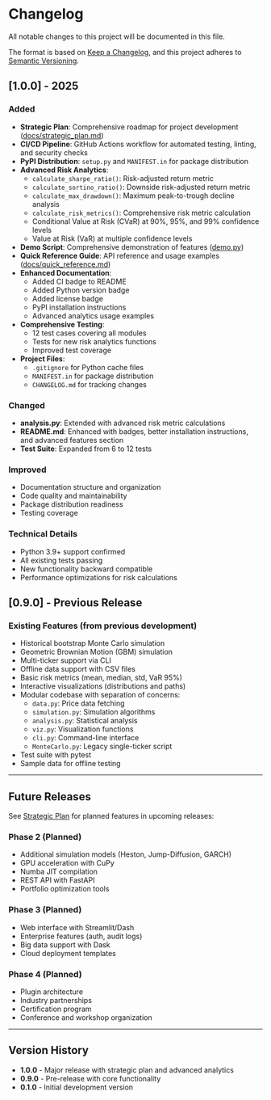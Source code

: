 # Changelog

All notable changes to this project will be documented in this file.

The format is based on [Keep a Changelog](https://keepachangelog.com/en/1.0.0/),
and this project adheres to [Semantic Versioning](https://semver.org/spec/v2.0.0.html).

## [1.0.0] - 2025

### Added
- **Strategic Plan**: Comprehensive roadmap for project development ([docs/strategic_plan.md](docs/strategic_plan.md))
- **CI/CD Pipeline**: GitHub Actions workflow for automated testing, linting, and security checks
- **PyPI Distribution**: `setup.py` and `MANIFEST.in` for package distribution
- **Advanced Risk Analytics**:
  - `calculate_sharpe_ratio()`: Risk-adjusted return metric
  - `calculate_sortino_ratio()`: Downside risk-adjusted return metric
  - `calculate_max_drawdown()`: Maximum peak-to-trough decline analysis
  - `calculate_risk_metrics()`: Comprehensive risk metric calculation
  - Conditional Value at Risk (CVaR) at 90%, 95%, and 99% confidence levels
  - Value at Risk (VaR) at multiple confidence levels
- **Demo Script**: Comprehensive demonstration of features ([demo.py](demo.py))
- **Quick Reference Guide**: API reference and usage examples ([docs/quick_reference.md](docs/quick_reference.md))
- **Enhanced Documentation**:
  - Added CI badge to README
  - Added Python version badge
  - Added license badge
  - PyPI installation instructions
  - Advanced analytics usage examples
- **Comprehensive Testing**:
  - 12 test cases covering all modules
  - Tests for new risk analytics functions
  - Improved test coverage
- **Project Files**:
  - `.gitignore` for Python cache files
  - `MANIFEST.in` for package distribution
  - `CHANGELOG.md` for tracking changes

### Changed
- **analysis.py**: Extended with advanced risk metric calculations
- **README.md**: Enhanced with badges, better installation instructions, and advanced features section
- **Test Suite**: Expanded from 6 to 12 tests

### Improved
- Documentation structure and organization
- Code quality and maintainability
- Package distribution readiness
- Testing coverage

### Technical Details
- Python 3.9+ support confirmed
- All existing tests passing
- New functionality backward compatible
- Performance optimizations for risk calculations

## [0.9.0] - Previous Release

### Existing Features (from previous development)
- Historical bootstrap Monte Carlo simulation
- Geometric Brownian Motion (GBM) simulation
- Multi-ticker support via CLI
- Offline data support with CSV files
- Basic risk metrics (mean, median, std, VaR 95%)
- Interactive visualizations (distributions and paths)
- Modular codebase with separation of concerns:
  - `data.py`: Price data fetching
  - `simulation.py`: Simulation algorithms
  - `analysis.py`: Statistical analysis
  - `viz.py`: Visualization functions
  - `cli.py`: Command-line interface
  - `MonteCarlo.py`: Legacy single-ticker script
- Test suite with pytest
- Sample data for offline testing

---

## Future Releases

See [Strategic Plan](docs/strategic_plan.md) for planned features in upcoming releases:

### Phase 2 (Planned)
- Additional simulation models (Heston, Jump-Diffusion, GARCH)
- GPU acceleration with CuPy
- Numba JIT compilation
- REST API with FastAPI
- Portfolio optimization tools

### Phase 3 (Planned)
- Web interface with Streamlit/Dash
- Enterprise features (auth, audit logs)
- Big data support with Dask
- Cloud deployment templates

### Phase 4 (Planned)
- Plugin architecture
- Industry partnerships
- Certification program
- Conference and workshop organization

---

## Version History

- **1.0.0** - Major release with strategic plan and advanced analytics
- **0.9.0** - Pre-release with core functionality
- **0.1.0** - Initial development version
